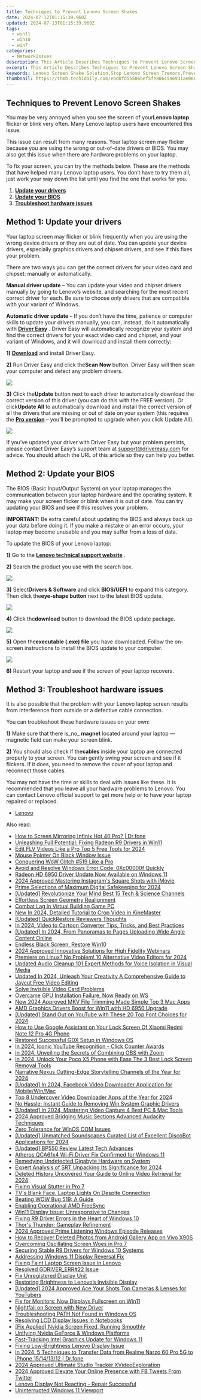 ```yaml
---
title: Techniques to Prevent Lenovo Screen Shakes
date: 2024-07-12T01:15:39.960Z
updated: 2024-07-13T01:15:39.960Z
tags:
  - win11
  - win10
  - win7
categories:
  - NetworkIssues
description: This Article Describes Techniques to Prevent Lenovo Screen Shakes
excerpt: This Article Describes Techniques to Prevent Lenovo Screen Shakes
keywords: Lenovo Screen Shake Solution,Stop Lenovo Screen Tremors,Prevent Laptop Screen Instability,Avoiding Lenovo Monitor Jitter,Reduce Laptop Display Oscillation,Troubleshoot Lenovo Screen Quivering,Steady Laptop Display
thumbnail: https://thmb.techidaily.com/ebd8fd55586bef5fe806c5a6931ae068dd25745cbaa69a714d4a27725179f8ad.jpg
---
```


## Techniques to Prevent Lenovo Screen Shakes

 You may be very annoyed when you see the screen of your**Lenovo laptop** flicker or blink very often. Many Lenovo laptop users have encountered this issue.

 This issue can result from many reasons. Your laptop screen may flicker because you are using the wrong or out-of-date drivers or BIOS. You may also get this issue when there are hardware problems on your laptop.

 To fix your screen, you can try the methods below. These are the methods that have helped many Lenovo laptop users. You don’t have to try them all, just work your way down the list until you find the one that works for you.

1. **[Update your drivers](#a)**
2. **[Update your BIOS](#b)**
3. **[Troubleshoot hardware issues](#c)**

## Method 1: Update your drivers

 Your laptop screen may flicker or blink frequently when you are using the wrong device drivers or they are out of date. You can update your device drivers, especially graphics drivers and chipset drivers, and see if this fixes your problem.

 There are two ways you can get the correct drivers for your video card and chipset: manually or automatically.

**Manual driver update** – You can update your video and chipset drivers manually by going to Lenovo’s website, and searching for the most recent correct driver for each. Be sure to choose only drivers that are compatible with your variant of Windows.

**Automatic driver update** – If you don’t have the time, patience or computer skills to update your drivers manually, you can, instead, do it automatically with [**Driver Easy**](https://tools.techidaily.com/drivereasy/download/) . Driver Easy will automatically recognize your system and find the correct drivers for your exact video card and chipset, and your variant of Windows, and it will download and install them correctly:

**1)** [**Download**](https://tools.techidaily.com/drivereasy/download/) and install Driver Easy.

**2)** Run Driver Easy and click the**Scan Now** button. Driver Easy will then scan your computer and detect any problem drivers.

![](https://images.drivereasy.com/wp-content/uploads/2017/07/img_597858796d417.png)

**3)**  Click the**Update** button next to each driver to automatically download the correct version of this driver (you can do this with the FREE version). Or click**Update All** to automatically download and install the correct version of all the drivers that are missing or out of date on your system (this requires the [**Pro version**](https://tools.techidaily.com/drivereasy/download/) – you’ll be prompted to upgrade when you click Update All).

![](https://images.drivereasy.com/wp-content/uploads/2017/07/img_597859a7e365f.jpg)

 If you’ve updated your driver with Driver Easy but your problem persists, please contact Driver Easy’s support team at <support@drivereasy.com> for advice. You should attach the URL of this article so they can help you better.

## Method 2: Update your BIOS

 The BIOS (Basic Input/Output System) on your laptop manages the communication between your laptop hardware and the operating system. It may make your screen flicker or blink when it is out of date. You can try updating your BIOS and see if this resolves your problem.

**IMPORTANT:** Be extra careful about updating the BIOS and always back up your data before doing it. If you make a mistake or an error occurs, your laptop may become unusable and you may suffer from a loss of data.

To update the BIOS of your Lenovo laptop:

**1)** Go to the [**Lenovo technical support website**](https://shop-links.co/link/?exclusive=1&publisher_slug=itechdaily19598&url=http%3A%2F%2Fpcsupport.lenovo.com%2Fus%2Fen%2F) .

**2)**  Search the product you use with the search box.

![](https://images.drivereasy.com/wp-content/uploads/2017/07/img_59795b8f49038.jpg)

**3)**  Select**Drivers & Software** and click **BIOS/UEFI** to expand this category. Then click the**eye-shape button** next to the latest BIOS update.

![](https://images.drivereasy.com/wp-content/uploads/2017/07/img_59795c2f6d56b.jpg)

**4)**  Click the**download** button to download the BIOS update package.

![](https://images.drivereasy.com/wp-content/uploads/2017/07/img_59795ce5b8c59.jpg)

**5)**  Open the**executable (.exe) file** you have downloaded. Follow the on-screen instructions to install the BIOS update to your computer.

![](https://images.drivereasy.com/wp-content/uploads/2017/07/img_59795da0904c0.png)

**6)** Restart your laptop and see if the screen of your laptop recovers.

## Method 3: Troubleshoot hardware issues

 It is also possible that the problem with your Lenovo laptop screen results from interference from outside or a defective cable connection.

You can troubleshoot these hardware issues on your own:

**1)** Make sure that there is_no_ **magnet** located around your laptop — magnetic field can make your screen blink.

**2)** You should also check if the**cables** inside your laptop are connected properly to your screen. You can gently swing your screen and see if it flickers. If it does, you need to remove the cover of your laptop and reconnect those cables.

 You may not have the time or skills to deal with issues like these. It is recommended that you leave all your hardware problems to Lenovo. You can contact Lenovo official support to get more help or to have your laptop repaired or replaced.

* [Lenovo](https://tools.techidaily.com/drivereasy/download/)

<ins class="adsbygoogle"
     style="display:block"
     data-ad-format="autorelaxed"
     data-ad-client="ca-pub-7571918770474297"
     data-ad-slot="1223367746"></ins>



<ins class="adsbygoogle"
     style="display:block"
     data-ad-client="ca-pub-7571918770474297"
     data-ad-slot="8358498916"
     data-ad-format="auto"
     data-full-width-responsive="true"></ins>



<span class="atpl-alsoreadstyle">Also read:</span>
<div><ul>
<li><a href="https://screen-mirror.techidaily.com/how-to-screen-mirroring-infinix-hot-40-pro-drfone-by-drfone-android/"><u>How to Screen Mirroring Infinix Hot 40 Pro? | Dr.fone</u></a></li>
<li><a href="https://network-issues.techidaily.com/unleashing-full-potential-fixing-radeon-r9-drivers-in-win11/"><u>Unleashing Full Potential: Fixing Radeon R9 Drivers in Win11</u></a></li>
<li><a href="https://ai-vdieo-software.techidaily.com/edit-flv-videos-like-a-pro-top-5-free-tools-for-2024/"><u>Edit FLV Videos Like a Pro Top 5 Free Tools for 2024</u></a></li>
<li><a href="https://network-issues.techidaily.com/mouse-pointer-on-black-window-issue/"><u>Mouse Pointer On Black Window Issue</u></a></li>
<li><a href="https://network-issues.techidaily.com/conquering-wow-glitch-519-like-a-pro/"><u>Conquering WoW Glitch #519 Like a Pro</u></a></li>
<li><a href="https://win11.techidaily.com/avoid-and-resolve-windows-error-code-0xc00000f-quickly/"><u>Avoid and Resolve Windows Error Code: 0Xc00000f Quickly</u></a></li>
<li><a href="https://network-issues.techidaily.com/radeon-hd-6950-driver-update-now-available-on-windows-11/"><u>Radeon HD 6950 Driver Update Now Available on Windows 11</u></a></li>
<li><a href="https://instagram-clips.techidaily.com/2024-approved-mastering-instagrams-square-shots-with-imovie/"><u>2024 Approved  Mastering Instagram's Square Shots with iMovie</u></a></li>
<li><a href="https://fox-hovers.techidaily.com/prime-selections-of-maximum-digital-safekeeping-for-2024/"><u>Prime Selections of Maximum Digital Safekeeping for 2024</u></a></li>
<li><a href="https://facebook-video-share.techidaily.com/updated-revolutionize-your-mind-best-15-tech-and-science-channels/"><u>[Updated] Revolutionize Your Mind  Best 15 Tech & Science Channels</u></a></li>
<li><a href="https://network-issues.techidaily.com/effortless-screen-geometry-realignment/"><u>Effortless Screen Geometry Realignment</u></a></li>
<li><a href="https://network-issues.techidaily.com/combat-lag-in-virtual-building-game-pc/"><u>Combat Lag in Virtual Building Game PC</u></a></li>
<li><a href="https://ai-editing-video.techidaily.com/new-in-2024-detailed-tutorial-to-crop-video-in-kinemaster/"><u>New In 2024, Detailed Tutorial to Crop Video in KineMaster</u></a></li>
<li><a href="https://screen-video-capture.techidaily.com/updated-quickrestore-reviewers-thoughts/"><u>[Updated] QuickRestore Reviewers Thoughts</u></a></li>
<li><a href="https://video-content-creator.techidaily.com/in-2024-video-to-cartoon-converter-tips-tricks-and-best-practices/"><u>In 2024, Video to Cartoon Converter Tips, Tricks, and Best Practices</u></a></li>
<li><a href="https://facebook-video-files.techidaily.com/updated-in-2024-from-panoramas-to-pages-uploading-wide-angle-content-online/"><u>[Updated] In 2024, From Panoramas to Pages  Uploading Wide Angle Content Online</u></a></li>
<li><a href="https://network-issues.techidaily.com/endless-black-screen-restore-win10/"><u>Endless Black Screen, Restore Win10</u></a></li>
<li><a href="https://screen-recording.techidaily.com/2024-approved-innovative-solutions-for-high-fidelity-webinars/"><u>2024 Approved  Innovative Solutions for High Fidelity Webinars</u></a></li>
<li><a href="https://smart-video-editing.techidaily.com/premiere-on-linux-no-problem-10-alternative-video-editors-for-2024/"><u>Premiere on Linux? No Problem! 10 Alternative Video Editors for 2024</u></a></li>
<li><a href="https://sound-optimizing.techidaily.com/updated-audio-cleanup-101-expert-methods-for-voice-isolation-in-visual-media/"><u>Updated Audio Cleanup 101 Expert Methods for Voice Isolation in Visual Media</u></a></li>
<li><a href="https://ai-video-tools.techidaily.com/updated-in-2024-unleash-your-creativity-a-comprehensive-guide-to-jaycut-free-video-editing/"><u>Updated In 2024, Unleash Your Creativity A Comprehensive Guide to Jaycut Free Video Editing</u></a></li>
<li><a href="https://network-issues.techidaily.com/solve-invisible-video-card-problems/"><u>Solve Invisible Video Card Problems</u></a></li>
<li><a href="https://network-issues.techidaily.com/overcame-gpu-installation-failure-now-ready-on-ws/"><u>Overcame GPU Installation Failure, Now Ready on WS</u></a></li>
<li><a href="https://ai-video-apps.techidaily.com/new-2024-approved-mkv-file-trimming-made-simple-top-3-mac-apps/"><u>New 2024 Approved MKV File Trimming Made Simple Top 3 Mac Apps</u></a></li>
<li><a href="https://network-issues.techidaily.com/amd-graphics-drivers-boost-for-win11-with-hd-6950-upgrade/"><u>AMD Graphics Drivers Boost for Win11 with HD 6950 Upgrade</u></a></li>
<li><a href="https://youtube-docs.techidaily.com/ed-stand-out-on-youtube-with-these-20-top-font-choices-for-2024/"><u>[Updated] Stand Out on YouTube with These 20 Top Font Choices for 2024</u></a></li>
<li><a href="https://unlock-android.techidaily.com/how-to-use-google-assistant-on-your-lock-screen-of-xiaomi-redmi-note-12-pro-4g-phone-by-drfone-android/"><u>How to Use Google Assistant on Your Lock Screen Of Xiaomi Redmi Note 12 Pro 4G Phone</u></a></li>
<li><a href="https://network-issues.techidaily.com/restored-successful-gdx-setup-in-windows-os/"><u>Restored Successful GDX Setup in Windows OS</u></a></li>
<li><a href="https://youtube-help.techidaily.com/in-2024-iconic-youtube-recognition-click-counter-awards/"><u>In 2024, Iconic YouTube Recognition - Click Counter Awards</u></a></li>
<li><a href="https://on-screen-recording.techidaily.com/in-2024-unveiling-the-secrets-of-combining-obs-with-zoom/"><u>In 2024, Unveiling the Secrets of Combining OBS with Zoom</u></a></li>
<li><a href="https://easy-unlock-android.techidaily.com/in-2024-unlock-your-poco-x5-phone-with-ease-the-3-best-lock-screen-removal-tools-by-drfone-android/"><u>In 2024, Unlock Your Poco X5 Phone with Ease The 3 Best Lock Screen Removal Tools</u></a></li>
<li><a href="https://extra-skills.techidaily.com/narrative-nexus-cutting-edge-storytelling-channels-of-the-year-for-2024/"><u>Narrative Nexus  Cutting-Edge Storytelling Channels of the Year for 2024</u></a></li>
<li><a href="https://facebook-video-content.techidaily.com/updated-in-2024-facebook-video-downloader-application-for-mobilewinmac/"><u>[Updated] In 2024, Facebook Video Downloader Application for Mobile/Win/Mac</u></a></li>
<li><a href="https://facebook-clips.techidaily.com/top-8-undercover-video-downloader-apps-of-the-year-for-2024/"><u>Top 8 Undercover Video Downloader Apps of the Year for 2024</u></a></li>
<li><a href="https://network-issues.techidaily.com/no-hassle-instant-guide-to-removing-win-system-graphic-drivers/"><u>No Hassle: Instant Guide to Removing Win System Graphic Drivers</u></a></li>
<li><a href="https://digital-screen-recording.techidaily.com/updated-in-2024-mastering-video-capture-4-best-pc-and-mac-tools/"><u>[Updated] In 2024, Mastering Video Capture  4 Best PC & Mac Tools</u></a></li>
<li><a href="https://fox-cloud.techidaily.com/2024-approved-bridging-music-sections-advanced-audacity-techniques/"><u>2024 Approved  Bridging Music Sections  Advanced Audacity Techniques</u></a></li>
<li><a href="https://network-issues.techidaily.com/zero-tolerance-for-winos-com-issues/"><u>Zero Tolerance for WinOS COM Issues</u></a></li>
<li><a href="https://discord-videos.techidaily.com/updated-unmatched-soundscapes-curated-list-of-excellent-discobot-applications-for-2024/"><u>[Updated] Unmatched Soundscapes  Curated List of Excellent DiscoBot Applications for 2024</u></a></li>
<li><a href="https://extra-hints.techidaily.com/updated-bp550-review-latest-tech-advances/"><u>[Updated] BP550 Review  Latest Tech Advances</u></a></li>
<li><a href="https://network-issues.techidaily.com/atheros-qca61x4-wi-fi-driver-fix-confirmed-for-windows-11/"><u>Atheros QCA61x4 Wi-Fi Driver Fix Confirmed for Windows 11</u></a></li>
<li><a href="https://network-issues.techidaily.com/remedying-undetected-gigabyte-hardware-on-system/"><u>Remedying Undetected Gigabyte Hardware on System</u></a></li>
<li><a href="https://some-techniques.techidaily.com/expert-analysis-of-srt-unpacking-its-significance-for-2024/"><u>Expert Analysis of SRT  Unpacking Its Significance for 2024</u></a></li>
<li><a href="https://youtube-clips.techidaily.com/deleted-history-uncovered-your-guide-to-online-video-retrieval-for-2024/"><u>Deleted History Uncovered  Your Guide to Online Video Retrieval for 2024</u></a></li>
<li><a href="https://network-issues.techidaily.com/fixing-visual-stutter-in-pro-7/"><u>Fixing Visual Stutter in Pro 7</u></a></li>
<li><a href="https://network-issues.techidaily.com/tvs-blank-face-laptop-lights-on-despite-connection/"><u>TV's Blank Face, Laptop Lights On Despite Connection</u></a></li>
<li><a href="https://network-issues.techidaily.com/beating-wow-bug-519-a-guide/"><u>Beating WOW Bug 519: A Guide</u></a></li>
<li><a href="https://network-issues.techidaily.com/enabling-operational-amd-freesync/"><u>Enabling Operational AMD FreeSync</u></a></li>
<li><a href="https://network-issues.techidaily.com/win11-display-issue-unresponsive-to-changes/"><u>Win11 Display Issue: Unresponsive to Changes</u></a></li>
<li><a href="https://network-issues.techidaily.com/fixing-r9-driver-errors-in-the-heart-of-windows-10/"><u>Fixing R9 Driver Errors in the Heart of Windows 10</u></a></li>
<li><a href="https://network-issues.techidaily.com/thors-thunder-gameplay-refinement/"><u>Thor's Thunder: Gameplay Refinement</u></a></li>
<li><a href="https://extra-support.techidaily.com/2024-approved-prime-listening-windows-episode-releases/"><u>2024 Approved  Prime Listening Windows  Episode Releases</u></a></li>
<li><a href="https://blog-min.techidaily.com/how-to-recover-deleted-photos-from-android-gallery-app-on-vivo-x90s-by-stellar-photo-recovery-android-mobile-photo-recover/"><u>How to Recover Deleted Photos from Android Gallery App on Vivo X90S</u></a></li>
<li><a href="https://network-issues.techidaily.com/overcoming-oscillating-screen-woes-in-pro-7/"><u>Overcoming Oscillating Screen Woes in Pro 7</u></a></li>
<li><a href="https://network-issues.techidaily.com/securing-stable-r9-drivers-for-windows-10-systems/"><u>Securing Stable R9 Drivers for Windows 10 Systems</u></a></li>
<li><a href="https://network-issues.techidaily.com/addressing-windows-11-display-reversal-fix/"><u>Addressing Windows 11 Display Reversal Fix</u></a></li>
<li><a href="https://network-issues.techidaily.com/fixing-faint-laptop-screen-issue-in-lenovo/"><u>Fixing Faint Laptop Screen Issue in Lenovo</u></a></li>
<li><a href="https://network-issues.techidaily.com/resolved-gdrivererr22-issue/"><u>Resolved GDRIVER_ERR#22 Issue</u></a></li>
<li><a href="https://network-issues.techidaily.com/fix-unregistered-display-unit/"><u>Fix Unregistered Display Unit</u></a></li>
<li><a href="https://network-issues.techidaily.com/restoring-brightness-to-lenovos-invisible-display/"><u>Restoring Brightness to Lenovo’s Invisible Display</u></a></li>
<li><a href="https://facebook-record-videos.techidaily.com/updated-2024-approved-ace-your-shots-top-cameras-and-lenses-for-youtubers/"><u>[Updated] 2024 Approved  Ace Your Shots  Top Cameras & Lenses for YouTubers</u></a></li>
<li><a href="https://network-issues.techidaily.com/fix-for-monitors-now-displays-fullscreen-on-win11/"><u>Fix for Monitors: Now Displays Fullscreen on Win11</u></a></li>
<li><a href="https://network-issues.techidaily.com/nightfall-on-screen-with-new-driver/"><u>Nightfall on Screen with New Driver</u></a></li>
<li><a href="https://win11.techidaily.com/troubleshooting-path-not-found-in-windows-os/"><u>Troubleshooting PATH Not Found in Windows OS</u></a></li>
<li><a href="https://network-issues.techidaily.com/resolving-lcd-display-issues-in-notebooks/"><u>Resolving LCD Display Issues in Notebooks</u></a></li>
<li><a href="https://network-issues.techidaily.com/fix-applied-nvidia-screen-fixed-running-smoothly/"><u>[Fix Applied] Nvidia Screen Fixed, Running Smoothly</u></a></li>
<li><a href="https://network-issues.techidaily.com/unifying-nvidia-geforce-and-windows-platforms/"><u>Unifying Nvidia GeForce & Windows Platforms</u></a></li>
<li><a href="https://network-issues.techidaily.com/fast-tracking-intel-graphics-update-for-windows-11/"><u>Fast-Tracking Intel Graphics Update for Windows 11</u></a></li>
<li><a href="https://network-issues.techidaily.com/fixing-low-brightness-lenovo-display-issue/"><u>Fixing Low-Brightness Lenovo Display Issue</u></a></li>
<li><a href="https://android-transfer.techidaily.com/in-2024-5-techniques-to-transfer-data-from-realme-narzo-60-pro-5g-to-iphone-15141312-drfone-by-drfone-transfer-from-android-transfer-from-android/"><u>In 2024, 5 Techniques to Transfer Data from Realme Narzo 60 Pro 5G to iPhone 15/14/13/12 | Dr.fone</u></a></li>
<li><a href="https://some-tips.techidaily.com/2024-approved-ultimate-studio-tracker-xvideoexploration/"><u>2024 Approved  Ultimate Studio Tracker  XVideoExploration</u></a></li>
<li><a href="https://facebook-clips.techidaily.com/2024-approved-elevate-your-online-presence-with-fb-tweets-from-twitter/"><u>2024 Approved  Elevate Your Online Presence with FB Tweets From Twitter</u></a></li>
<li><a href="https://network-issues.techidaily.com/lenovo-display-not-reacting-repair-successful/"><u>Lenovo Display Not Reacting - Repair Successful</u></a></li>
<li><a href="https://network-issues.techidaily.com/uninterrupted-windows-11-viewport/"><u>Uninterrupted Windows 11 Viewport</u></a></li>
</ul></div>
